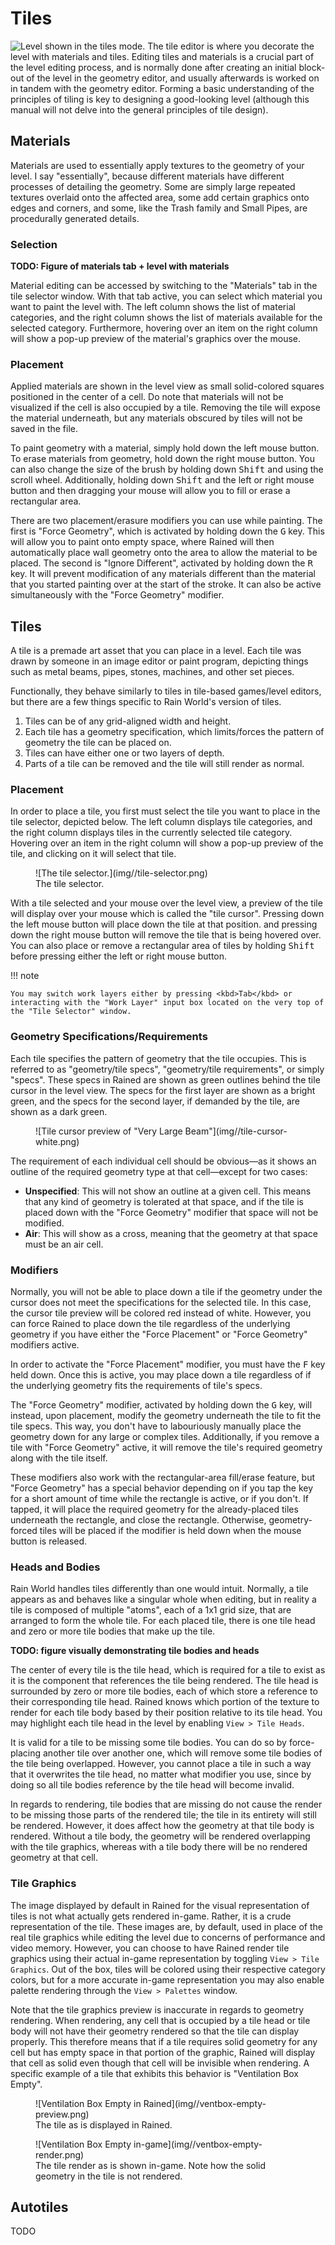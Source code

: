 # Tiles
![Level shown in the tiles mode.](img//tile-editor.png)
The tile editor is where you decorate the level with materials and tiles. Editing tiles and materials is a crucial part of the level editing process, and is normally done after creating an initial block-out of the level in the geometry editor, and usually afterwards is worked on in tandem with the geometry editor. Forming a basic understanding of the principles of tiling is key to designing a good-looking level (although this manual will not delve into the general principles of tile design).

## Materials
Materials are used to essentially apply textures to the geometry of your level. I say "essentially", because different materials have different processes of detailing the geometry. Some are simply large repeated textures overlaid onto the affected area, some add certain graphics onto edges and corners, and some, like the Trash family and Small Pipes, are procedurally generated details.

### Selection
**TODO: Figure of materials tab + level with materials**

Material editing can be accessed by switching to the "Materials" tab in the tile selector window. With that tab active, you can select which material you want to paint the level with. The left column shows the list of material categories, and the right column shows the list of materials available for the selected category. Furthermore, hovering over an item on the right column will show a pop-up preview of the material's graphics over the mouse.

### Placement
Applied materials are shown in the level view as small solid-colored squares positioned in the center of a cell. Do note that materials will not be visualized if the cell is also occupied by a tile. Removing the tile will expose the material underneath, but any materials obscured by tiles will not be saved in the file.

To paint geometry with a material, simply hold down the left mouse button. To erase materials from geometry, hold down the right mouse button. You can also change the size of the brush by holding down <kbd>Shift</kbd> and using the scroll wheel. Additionally, holding down <kbd>Shift</kbd> and the left or right mouse button and then dragging your mouse will allow you to fill or erase a rectangular area.

There are two placement/erasure modifiers you can use while painting. The first is "Force Geometry", which is activated by holding down the <kbd>G</kbd> key. This will allow you to paint onto empty space, where Rained will then automatically place wall geometry onto the area to allow the material to be placed. The second is "Ignore Different", activated by holding down the <kbd>R</kbd> key. It will prevent modification of any materials different than the material that you started painting over at the start of the stroke. It can also be active simultaneously with the "Force Geometry" modifier.

## Tiles
A tile is a premade art asset that you can place in a level. Each tile was drawn by someone in an image editor or paint program, depicting things such as metal beams, pipes, stones, machines, and other set pieces.

Functionally, they behave similarly to tiles in tile-based games/level editors, but there are a few things specific to Rain World's version of tiles.

1. Tiles can be of any grid-aligned width and height.
2. Each tile has a geometry specification, which limits/forces the pattern of geometry the tile can be placed on.
3. Tiles can have either one or two layers of depth.
4. Parts of a tile can be removed and the tile will still render as normal.

### Placement
In order to place a tile, you first must select the tile you want to place in the tile selector, depicted below. The left column displays tile categories, and the right column displays tiles in the currently selected tile category. Hovering over an item in the right column will show a pop-up preview of the tile, and clicking on it will select that tile.

<figure markdown="span">
    ![The tile selector.](img//tile-selector.png)
    <figcaption>The tile selector.</figcaption>
</figure>

With a tile selected and your mouse over the level view, a preview of the tile will display over your mouse which is called the "tile cursor". Pressing down the left mouse button will place down the tile at that position. and pressing down the right mouse button will remove the tile that is being hovered over. You can also place or remove a rectangular area of tiles by holding <kbd>Shift</kbd> before pressing either the left or right mouse button.

!!! note

    You may switch work layers either by pressing <kbd>Tab</kbd> or interacting with the "Work Layer" input box located on the very top of the "Tile Selector" window. 

### Geometry Specifications/Requirements
Each tile specifies the pattern of geometry that the tile occupies. This is referred to as "geometry/tile specs", "geometry/tile requirements", or simply "specs". These specs in Rained are shown as green outlines behind the tile cursor in the level view. The specs for the first layer are shown as a bright green, and the specs for the second layer, if demanded by the tile, are shown as a dark green.

<figure markdown="span">
    ![Tile cursor preview of "Very Large Beam"](img//tile-cursor-white.png)
</figure>

The requirement of each individual cell should be obvious—as it shows an outline of the required geometry type at that cell—except for two cases:

- **Unspecified**: This will not show an outline at a given cell. This means that any kind of geometry is tolerated at that space, and if the tile is placed down with the "Force Geometry" modifier that space will not be modified.
- **Air**: This will show as a cross, meaning that the geometry at that space must be an air cell.

### Modifiers
Normally, you will not be able to place down a tile if the geometry under the cursor does not meet the specifications for the selected tile. In this case, the cursor tile preview will be colored red instead of white. However, you can force Rained to place down the tile regardless of the underlying geometry if you have either the "Force Placement" or "Force Geometry" modifiers active.

In order to activate the "Force Placement" modifier, you must have the <kbd>F</kbd> key held down. Once this is active, you may
place down a tile regardless of if the underlying geometry fits the requirements of tile's specs.

The "Force Geometry" modifier, activated by holding down the <kbd>G</kbd> key, will instead, upon placement, modify the geometry underneath the tile to fit the tile specs. This way, you don't have to labouriously manually place the geometry down for any large or complex tiles. Additionally, if you remove a tile with "Force Geometry" active, it will remove the tile's required geometry along with the tile itself.

These modifiers also work with the rectangular-area fill/erase feature, but "Force Geometry" has a special behavior depending on if you tap the key for a short amount of time while the rectangle is active, or if you don't. If tapped, it will place the required geometry for the already-placed tiles underneath the rectangle, and close the rectangle. Otherwise, geometry-forced tiles will be placed if the modifier is held down when the mouse button is released.

### Heads and Bodies

Rain World handles tiles differently than one would intuit. Normally, a tile appears as and behaves like a singular whole when editing, but in reality a tile is composed of multiple "atoms", each of a 1x1 grid size, that are arranged to form the whole tile. For each placed tile, there is one tile head and zero or more tile bodies that make up the tile.

**TODO: figure visually demonstrating tile bodies and heads**

The center of every tile is the tile head, which is required for a tile to exist as it is the component that references the tile being rendered. The tile head is surrounded by zero or more tile bodies, each of which store a reference to their corresponding tile head. Rained knows which portion of the texture to render for each tile body based by their position relative to its tile head. You may highlight each tile head in the level by enabling `View > Tile Heads`.

It is valid for a tile to be missing some tile bodies. You can do so by force-placing another tile over another one, which will remove some tile bodies of the tile being overlapped. However, you cannot place a tile in such a way that it overwrites the tile head, no matter what modifier you use, since by doing so all tile bodies reference by the tile head will become invalid.

In regards to rendering, tile bodies that are missing do not cause the render to be missing those parts of the rendered tile; the tile in its entirety will still be rendered. However, it does affect how the geometry at that tile body is rendered. Without a tile body, the geometry will be rendered overlapping with the tile graphics, whereas with a tile body there will be no rendered geometry at that cell.

### Tile Graphics
The image displayed by default in Rained for the visual representation of tiles is not what actually gets rendered in-game. Rather, it is a crude representation of the tile. These images are, by default, used in place of the real tile graphics while editing the level due to concerns of performance and video memory. However, you can choose to have Rained render tile graphics using their actual in-game representation by toggling `View > Tile Graphics`. Out of the box, tiles will be colored using their respective category colors, but for a more accurate in-game representation you may also enable palette rendering through the `View > Palettes` window.

Note that the tile graphics preview is inaccurate in regards to geometry rendering. When rendering, any cell that is occupied by a tile head or tile body will not have their geometry rendered so that the tile can display properly. This therefore means that if a tile requires solid geometry for any cell but has empty space in that portion of the graphic, Rained will display that cell as solid even though that cell will be invisible when rendering. A specific example of a tile that exhibits this behavior is "Ventilation Box Empty".

<figure markdown="span">
    ![Ventilation Box Empty in Rained](img//ventbox-empty-preview.png)
    <figcaption>The tile as is displayed in Rained.</figcaption>
</figure>

<figure markdown="span">
    ![Ventilation Box Empty in-game](img//ventbox-empty-render.png)
    <figcaption>The tile render as is shown in-game. Note how the solid geometry in the tile is not rendered.</figcaption>
</figure>

## Autotiles
TODO